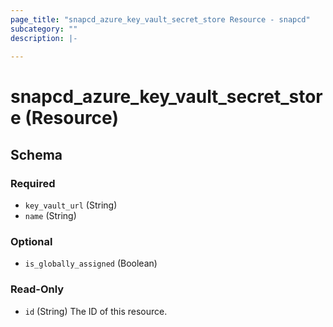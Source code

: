 ```yaml
---
page_title: "snapcd_azure_key_vault_secret_store Resource - snapcd"
subcategory: ""
description: |-
  
---
```


# snapcd_azure_key_vault_secret_store (Resource)






<!-- schema generated by tfplugindocs -->
## Schema

### Required

- `key_vault_url` (String)
- `name` (String)

### Optional

- `is_globally_assigned` (Boolean)

### Read-Only

- `id` (String) The ID of this resource.
